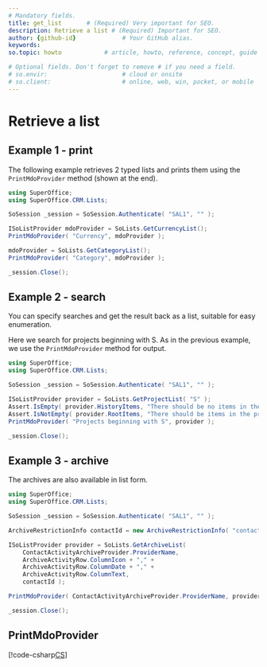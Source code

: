 ```yaml
---
# Mandatory fields.
title: get_list       # (Required) Very important for SEO.
description: Retrieve a list # (Required) Important for SEO.
author: {github-id}             # Your GitHub alias.
keywords:
so.topic: howto            # article, howto, reference, concept, guide

# Optional fields. Don't forget to remove # if you need a field.
# so.envir:                     # cloud or onsite
# so.client:                    # online, web, win, pocket, or mobile
---
```


# Retrieve a list

## Example 1 - print

The following example retrieves 2 typed lists and prints them using the `PrintMdoProvider` method (shown at the end).

```csharp
using SuperOffice;
using SuperOffice.CRM.Lists;

SoSession _session = SoSession.Authenticate( "SAL1", "" );

ISoListProvider mdoProvider = SoLists.GetCurrencyList();
PrintMdoProvider( "Currency", mdoProvider );

mdoProvider = SoLists.GetCategoryList();
PrintMdoProvider( "Category", mdoProvider );

_session.Close();
```

## Example 2 - search

You can specify searches and get the result back as a list, suitable for easy enumeration.

Here we search for projects beginning with S. As in the previous example, we use the `PrintMdoProvider` method for output.

```csharp
using SuperOffice;
using SuperOffice.CRM.Lists;

SoSession _session = SoSession.Authenticate( "SAL1", "" );

ISoListProvider provider = SoLists.GetProjectList( "S" );
Assert.IsEmpty( provider.HistoryItems, "There should be no items in the history list" );
Assert.IsNotEmpty( provider.RootItems, "There should be items in the project list" );
PrintMdoProvider( "Projects beginning with S", provider );

_session.Close();
```

## Example 3 - archive

The archives are also available in list form.

```csharp
using SuperOffice;
using SuperOffice.CRM.Lists;

SoSession _session = SoSession.Authenticate( "SAL1", "" );

ArchiveRestrictionInfo contactId = new ArchiveRestrictionInfo( "contactId", "equals", "51" );

ISoListProvider provider = SoLists.GetArchiveList( 
    ContactActivityArchiveProvider.ProviderName,
    ArchiveActivityRow.ColumnIcon + "," +
    ArchiveActivityRow.ColumnDate + "," + 
    ArchiveActivityRow.ColumnText,
    contactId );

PrintMdoProvider( ContactActivityArchiveProvider.ProviderName, provider );

_session.Close();
```

## PrintMdoProvider

[!code-csharp[CS](includes/printmdoprovider.cs)]

